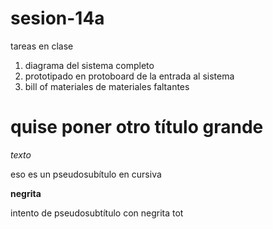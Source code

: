 # sesion-14a

tareas en clase

1. diagrama del sistema completo
2. prototipado en protoboard de la entrada al sistema
3. bill of materiales de materiales faltantes

# quise poner otro título grande

_texto_

eso es un pseudosubítulo en cursiva

**negrita**

intento de pseudosubtítulo con negrita tot



  

